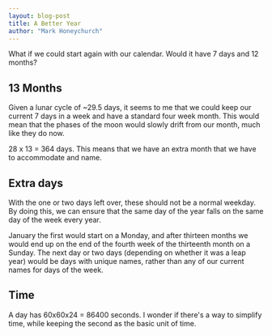 ```yaml
---
layout: blog-post
title: A Better Year
author: "Mark Honeychurch"
---
```


What if we could start again with our calendar. Would it have 7 days and 12 months?

## 13 Months

Given a lunar cycle of ~29.5 days, it seems to me that we could keep our current 7 days in a week and have a standard four week month. This would mean that the phases of the moon would slowly drift from our month, much like they do now.

28 x 13 = 364 days. This means that we have an extra month that we have to accommodate and name.

## Extra days

With the one or two days left over, these should not be a normal weekday. By doing this, we can ensure that the same day of the year falls on the same day of the week every year.

January the first would start on a Monday, and after thirteen months we would end up on the end of the fourth week of the thirteenth month on a Sunday. The next day or two days (depending on whether it was a leap year) would be days with unique names, rather than any of our current names for days of the week.

## Time

A day has 60x60x24 = 86400 seconds. I wonder if there's a way to simplify time, while keeping the second as the basic unit of time.
